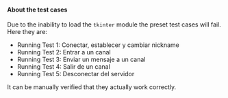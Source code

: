 #### About the test cases

Due to the inability to load the `tkinter` module the preset test cases will fail.
Here they are:

- Running Test 1: Conectar, establecer y cambiar nickname
- Running Test 2: Entrar a un canal
- Running Test 3: Enviar un mensaje a un canal
- Running Test 4: Salir de un canal
- Running Test 5: Desconectar del servidor

It can be manually verified that they actually work correctly.